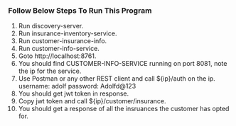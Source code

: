 ### Follow Below Steps To Run This Program


1. Run discovery-server.
2. Run insurance-inventory-service.
3. Run customer-insurance-info.
4. Run customer-info-service.
5. Goto http://localhost:8761.
6. You should find CUSTOMER-INFO-SERVICE running on port 8081, note the ip for the service.
7. Use Postman or any other REST client and call ${ip}/auth on the ip.
	username: adolf
	password: Adolfd@123
8. You should get jwt token in response.
9. Copy jwt token and call ${ip}/customer/insurance.
10. You should get a response of all the insruances the customer has opted for.

